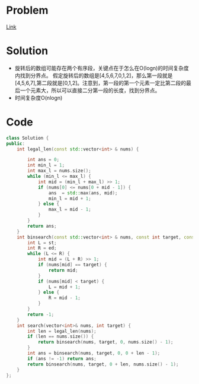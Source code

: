 # Problem
[Link](https://leetcode-cn.com/problems/search-in-rotated-sorted-array/)

# Solution

* 旋转后的数组可能存在两个有序段，关键点在于怎么在O(logn)的时间复杂度内找到分界点。
假定旋转后的数组是[4,5,6,7,0,1,2]，那么第一段就是[4,5,6,7],第二段就是[0,1,2]。注意到，第一段的第一个元素一定比第二段的最后一个元素大，所以可以直接二分第一段的长度，找到分界点。
* 时间复杂度O(nlogn)

# Code
```cpp
class Solution {
public:
    int legal_len(const std::vector<int> & nums) {

        int ans = 0;
        int min_l = 1;
        int max_l = nums.size();
        while (min_l <= max_l) {
            int mid = (min_l + max_l) >> 1;
            if (nums[0] <= nums[0 + mid - 1]) {
                ans  = std::max(ans, mid);
                min_l = mid + 1;
            } else {
                max_l = mid - 1;
            }
        }
        return ans;
    }
    int binsearch(const std::vector<int> & nums, const int target, const int st, const int ed) {
        int L = st;
        int R = ed;
        while (L <= R) {
            int mid = (L + R) >> 1;
            if (nums[mid] == target) {
                return mid;
            }
            if (nums[mid] < target) {
                L = mid + 1;
            } else {
                R = mid - 1;
            }
        }
        return -1;
    }
    int search(vector<int>& nums, int target) {
        int len = legal_len(nums);
        if (len == nums.size()) {
            return binsearch(nums, target, 0, nums.size() - 1);
        } 
        int ans = binsearch(nums, target, 0, 0 + len - 1);
        if (ans != -1) return ans;
        return binsearch(nums, target, 0 + len, nums.size() - 1);
    }
};
```